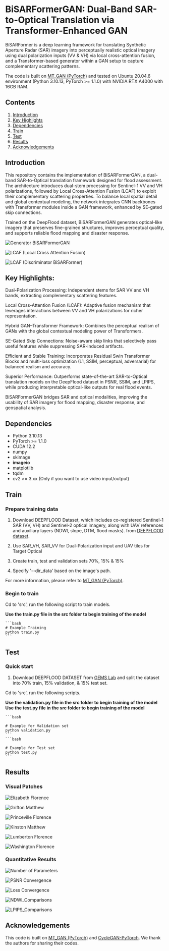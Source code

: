 # BiSARFormerGAN: Dual-Band SAR-to-Optical Translation via Transformer-Enhanced GAN
BiSARFormer is a deep learning framework for translating Synthetic Aperture Radar (SAR) imagery into perceptually realistic optical imagery using dual polarization inputs (VV &amp; VH) via local cross-attention fusion, and a Transformer-based generator within a GAN setup to capture complementary scattering patterns. 


The code is built on [MT_GAN (PyTorch)](https://github.com/NUAA-RS/MT_GAN) and tested on Ubuntu 20.04.6 environment (Python 3.10.13, PyTorch >= 1.1.0) with NVIDIA RTX A4000 with 16GB RAM. 
## Contents
1. [Introduction](#introduction)
2. [Key Highlights](#keyhighlights)
3. [Dependencies](#dependencies)
4. [Train](#train)
5. [Test](#test)
6. [Results](#results)
7. [Acknowledgements](#acknowledgements)

## Introduction

This repository contains the implementation of BiSARFormerGAN, a dual-band SAR-to-Optical translation framework designed for flood assessment. The architecture introduces dual-stem processing for Sentinel-1 VV and VH polarizations, followed by Local Cross-Attention Fusion (LCAF) to exploit their complementary scattering properties. To balance local spatial detail and global contextual modeling, the network integrates CNN backbones with Transformer modules inside a GAN framework, enhanced by SE-gated skip connections.

Trained on the DeepFlood dataset, BiSARFormerGAN generates optical-like imagery that preserves fine-grained structures, improves perceptual quality, and supports reliable flood mapping and disaster response.

![Generator BiSARFormerGAN](./Figures/BiSARFormer_Generator.PNG)

![LCAF (Local Cross Attention Fusion)](./Figures/LCAF.PNG)

![LCAF (Discriminator BiSARFormer)](./Figures/BiSARFormer_Discriminator.PNG)


## Key Highlights:

Dual-Polarization Processing: Independent stems for SAR VV and VH bands, extracting complementary scattering features.

Local Cross-Attention Fusion (LCAF): Adaptive fusion mechanism that leverages interactions between VV and VH polarizations for richer representation.

Hybrid GAN–Transformer Framework: Combines the perceptual realism of GANs with the global contextual modeling power of Transformers.

SE-Gated Skip Connections: Noise-aware skip links that selectively pass useful features while suppressing SAR-induced artifacts.

Efficient and Stable Training: Incorporates Residual Swin Transformer Blocks and multi-loss optimization (L1, SSIM, perceptual, adversarial) for balanced realism and accuracy.

Superior Performance: Outperforms state-of-the-art SAR-to-Optical translation models on the DeepFlood dataset in PSNR, SSIM, and LPIPS, while producing interpretable optical-like outputs for real flood events.

BiSARFormerGAN bridges SAR and optical modalities, improving the usability of SAR imagery for flood mapping, disaster response, and geospatial analysis.

## Dependencies
* Python 3.10.13
* PyTorch >= 1.1.0
* CUDA 12.2
* numpy
* skimage
* **imageio**
* matplotlib
* tqdm
* cv2 >= 3.xx (Only if you want to use video input/output)

## Train
### Prepare training data 

1. Download DEEPFLOOD Dataset, which includes co-registered Sentinel-1 SAR (VV, VH) and Sentinel-2 optical imagery, along with UAV references and auxiliary layers (NDWI, slope, DTM, flood masks). from [DEEPFLOOD dataset](https://figshare.com/articles/dataset/DEEPFLOOD_DATASET_High-Resolution_Dataset_for_Accurate_Flood_Mappingand_Segmentation/28328339).

2. Use SAR_VH, SAR_VV  for Dual-Polarization input and UAV tiles for Target Optical

3. Create train, test and validation sets 70%, 15% & 15%

4. Specify '--dir_data' based on the image's path. 

For more information, please refer to [MT_GAN (PyTorch)](https://github.com/NUAA-RS/MT_GAN).

### Begin to train

Cd to 'src', run the following script to train models.

 **Use the train.py file in the src folder to begin training of the model**

    ```bash
    # Example Training
    python train.py 
    ```
## Test
### Quick start
1. Download DEEPFLOOD DATASET from [GEMS Lab](https://figshare.com/articles/dataset/DEEPFLOOD_DATASET_High-Resolution_Dataset_for_Accurate_Flood_Mappingand_Segmentation/28328339) and split the dataset into 70% train, 15% validation, & 15% test set.


Cd to 'src', run the following scripts.

 **Use the validation.py file in the src folder to begin training of the model**
 **Use the test.py file in the src folder to begin training of the model**

    ```bash
    
    # Example for Validation set
    python validation.py  
    ```
    ```bash
    
    # Example for Test set
    python test.py  
    ```


## Results
### Visual Patches

![Elizabeth Florence](./Figures/Elizabeth_Florence.PNG)

![Grifton Matthew](./Figures/Grifton_Matthew.PNG)

![Princeville Florence](./Figures/Princeville_Matthew.PNG)

![Kinston Matthew](./Figures/Kinston_Matthew.PNG)

![Lumberton Florence](./Figures/Lumberton_Florence.PNG)

![Washington Florence](./Figures/Washington_Florence.PNG)

### Quantitative Results

![Number of Parameters](./Figures/Number_of_Params.PNG)

![PSNR Convergence](./Figures/PSNR_Convergence.PNG)

![Loss Convergence](./Figures/Loss_Convergence.PNG)

![NDWI_Comparisons](./Figures/NDWI_Comparisons.PNG)

![LPIPS_Comparisons](./Figures/LPIPS_Comparison.PNG)


## Acknowledgements
This code is built on [MT_GAN (PyTorch)](https://github.com/NUAA-RS/MT_GAN/tree/main) and [CycleGAN-PyTorch](https://junyanz.github.io/CycleGAN/). We thank the authors for sharing their codes.
